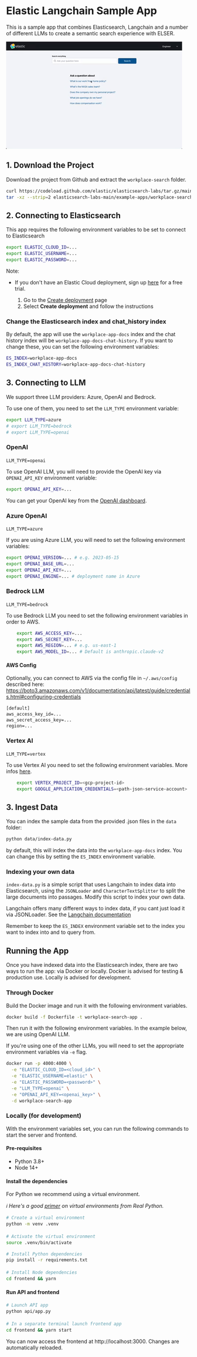 # Elastic Langchain Sample App

This is a sample app that combines Elasticsearch, Langchain and a number of different LLMs to create a semantic search experience with ELSER.

![Screenshot of the sample app](./app-demo.gif)

## 1. Download the Project

Download the project from Github and extract the `workplace-search` folder.

```bash
curl https://codeload.github.com/elastic/elasticsearch-labs/tar.gz/main | \
tar -xz --strip=2 elasticsearch-labs-main/example-apps/workplace-search
```

## 2. Connecting to Elasticsearch

This app requires the following environment variables to be set to connect to Elasticsearch

```sh
export ELASTIC_CLOUD_ID=...
export ELASTIC_USERNAME=...
export ELASTIC_PASSWORD=...
```

Note:

- If you don't have an Elastic Cloud deployment, sign up [here](https://cloud.elastic.co/registration?utm_source=github&utm_content=elasticsearch-labs-samples) for a free trial.

  1. Go to the [Create deployment](https://cloud.elastic.co/deployments/create) page
  2. Select **Create deployment** and follow the instructions

### Change the Elasticsearch index and chat_history index

By default, the app will use the `workplace-app-docs` index and the chat history index will be `workplace-app-docs-chat-history`. If you want to change these, you can set the following environment variables:

```sh
ES_INDEX=workplace-app-docs
ES_INDEX_CHAT_HISTORY=workplace-app-docs-chat-history
```

## 3. Connecting to LLM

We support three LLM providers: Azure, OpenAI and Bedrock.

To use one of them, you need to set the `LLM_TYPE` environment variable:

```sh
export LLM_TYPE=azure
# export LLM_TYPE=bedrock
# export LLM_TYPE=openai
```

### OpenAI

`LLM_TYPE=openai`

To use OpenAI LLM, you will need to provide the OpenAI key via `OPENAI_API_KEY` environment variable:

```sh
export OPENAI_API_KEY=...
```

You can get your OpenAI key from the [OpenAI dashboard](https://platform.openai.com/account/api-keys).

### Azure OpenAI

`LLM_TYPE=azure`

If you are using Azure LLM, you will need to set the following environment variables:

```sh
export OPENAI_VERSION=... # e.g. 2023-05-15
export OPENAI_BASE_URL=...
export OPENAI_API_KEY=...
export OPENAI_ENGINE=... # deployment name in Azure
```

### Bedrock LLM

`LLM_TYPE=bedrock`

To use Bedrock LLM you need to set the following environment variables in order to AWS.

```sh
    export AWS_ACCESS_KEY=...
    export AWS_SECRET_KEY=...
    export AWS_REGION=... # e.g. us-east-1
    export AWS_MODEL_ID=... # Default is anthropic.claude-v2
```

#### AWS Config

Optionally, you can connect to AWS via the config file in `~/.aws/config` described here:
https://boto3.amazonaws.com/v1/documentation/api/latest/guide/credentials.html#configuring-credentials

```
[default]
aws_access_key_id=...
aws_secret_access_key=...
region=...
```

### Vertex AI

`LLM_TYPE=vertex`

To use Vertex AI you need to set the following environment variables. More infos [here](https://python.langchain.com/docs/integrations/llms/google_vertex_ai_palm).

```sh
    export VERTEX_PROJECT_ID=<gcp-project-id>
    export GOOGLE_APPLICATION_CREDENTIALS=<path-json-service-account>
```

## 3. Ingest Data

You can index the sample data from the provided .json files in the `data` folder:

```sh
python data/index-data.py
```

by default, this will index the data into the `workplace-app-docs` index. You can change this by setting the `ES_INDEX` environment variable.

### Indexing your own data

`index-data.py` is a simple script that uses Langchain to index data into Elasticsearch, using the `JSONLoader` and `CharacterTextSplitter` to split the large documents into passages. Modify this script to index your own data.

Langchain offers many different ways to index data, if you cant just load it via JSONLoader. See the [Langchain documentation](https://python.langchain.com/docs/modules/data_connection/document_loaders)

Remember to keep the `ES_INDEX` environment variable set to the index you want to index into and to query from.

## Running the App

Once you have indexed data into the Elasticsearch index, there are two ways to run the app: via Docker or locally. Docker is advised for testing & production use. Locally is advised for development.

### Through Docker

Build the Docker image and run it with the following environment variables.

```sh
docker build -f Dockerfile -t workplace-search-app .
```

Then run it with the following environment variables. In the example below, we are using OpenAI LLM.

If you're using one of the other LLMs, you will need to set the appropriate environment variables via `-e` flag.

```sh
docker run -p 4000:4000 \
  -e "ELASTIC_CLOUD_ID=<cloud_id>" \
  -e "ELASTIC_USERNAME=elastic" \
  -e "ELASTIC_PASSWORD=<password>" \
  -e "LLM_TYPE=openai" \
  -e "OPENAI_API_KEY=<openai_key>" \
  -d workplace-search-app
```

### Locally (for development)

With the environment variables set, you can run the following commands to start the server and frontend.

#### Pre-requisites

- Python 3.8+
- Node 14+

#### Install the dependencies

For Python we recommend using a virtual environment.

_ℹ️ Here's a good [primer](https://realpython.com/python-virtual-environments-a-primer) on virtual environments from Real Python._

```sh
# Create a virtual environment
python -m venv .venv

# Activate the virtual environment
source .venv/bin/activate
```

```sh
# Install Python dependencies
pip install -r requirements.txt

# Install Node dependencies
cd frontend && yarn
```

#### Run API and frontend

```sh
# Launch API app
python api/app.py

# In a separate terminal launch frontend app
cd frontend && yarn start
```

You can now access the frontend at http://localhost:3000. Changes are automatically reloaded.
